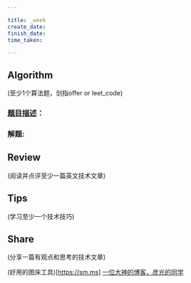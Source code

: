 ```yaml
---

title: _week
create_date:
finish_date:
time_taken:

---
```





## AIgorithm
(至少1个算法题，剑指offer or leet_code)


### [题目描述]()：




### 解题:


## Review
(阅读并点评至少一篇英文技术文章)


## Tips
(学习至少一个技术技巧)


## Share
(分享一篇有观点和思考的技术文章)





(好用的图床工具)[https://sm.ms]
[一位大神的博客，彦光的同学](http://s1nh.org)

